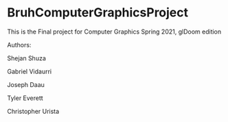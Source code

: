 # BruhComputerGraphicsProject

This is the Final project for Computer Graphics Spring 2021, glDoom edition



Authors:

Shejan Shuza

Gabriel Vidaurri

Joseph Daau

Tyler Everett

Christopher Urista
